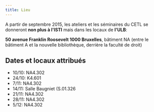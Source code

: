 ```yaml
---
title: Lieu
---
```


A partir de septembre 2015, les ateliers et les séminaires du CETL se donneront **non plus à l'ISTI** mais dans les locaux de **l'ULB**:

**50 avenue Franklin Roosevelt 1000 Bruxelles**, bâtiment NA (entre le bâtiment A et la nouvelle bibliothèque, derrière la faculté de droit)

## Dates et locaux attribués

- 10/10: NA4.302
- 24/10: K4.601
- 7/11: NA4.302
- 14/11: Salle Baugniet (S.01.326
- 21/11: NA4.302
- 28/11: NA4.302
- 5/12: NA4.302
